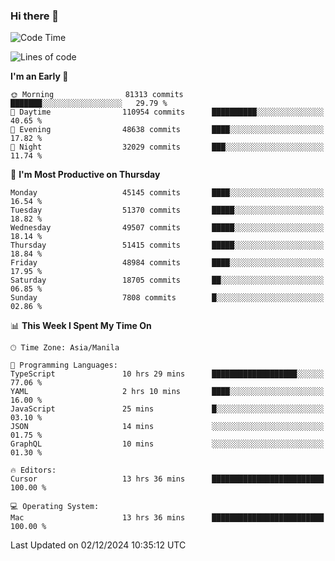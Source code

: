 ### Hi there 👋

<!--START_SECTION:waka-->
![Code Time](http://img.shields.io/badge/Code%20Time-5%2C724%20hrs%2023%20mins-blue)

![Lines of code](https://img.shields.io/badge/From%20Hello%20World%20I%27ve%20Written-111.0%20million%20lines%20of%20code-blue)

**I'm an Early 🐤** 

```text
🌞 Morning                81313 commits       ███████░░░░░░░░░░░░░░░░░░   29.79 % 
🌆 Daytime                110954 commits      ██████████░░░░░░░░░░░░░░░   40.65 % 
🌃 Evening                48638 commits       ████░░░░░░░░░░░░░░░░░░░░░   17.82 % 
🌙 Night                  32029 commits       ███░░░░░░░░░░░░░░░░░░░░░░   11.74 % 
```
📅 **I'm Most Productive on Thursday** 

```text
Monday                   45145 commits       ████░░░░░░░░░░░░░░░░░░░░░   16.54 % 
Tuesday                  51370 commits       █████░░░░░░░░░░░░░░░░░░░░   18.82 % 
Wednesday                49507 commits       █████░░░░░░░░░░░░░░░░░░░░   18.14 % 
Thursday                 51415 commits       █████░░░░░░░░░░░░░░░░░░░░   18.84 % 
Friday                   48984 commits       ████░░░░░░░░░░░░░░░░░░░░░   17.95 % 
Saturday                 18705 commits       ██░░░░░░░░░░░░░░░░░░░░░░░   06.85 % 
Sunday                   7808 commits        █░░░░░░░░░░░░░░░░░░░░░░░░   02.86 % 
```


📊 **This Week I Spent My Time On** 

```text
🕑︎ Time Zone: Asia/Manila

💬 Programming Languages: 
TypeScript               10 hrs 29 mins      ███████████████████░░░░░░   77.06 % 
YAML                     2 hrs 10 mins       ████░░░░░░░░░░░░░░░░░░░░░   16.00 % 
JavaScript               25 mins             █░░░░░░░░░░░░░░░░░░░░░░░░   03.10 % 
JSON                     14 mins             ░░░░░░░░░░░░░░░░░░░░░░░░░   01.75 % 
GraphQL                  10 mins             ░░░░░░░░░░░░░░░░░░░░░░░░░   01.30 % 

🔥 Editors: 
Cursor                   13 hrs 36 mins      █████████████████████████   100.00 % 

💻 Operating System: 
Mac                      13 hrs 36 mins      █████████████████████████   100.00 % 
```


 Last Updated on 02/12/2024 10:35:12 UTC
<!--END_SECTION:waka-->


<!--
**rad182/rad182** is a ✨ _special_ ✨ repository because its `README.md` (this file) appears on your GitHub profile.

Here are some ideas to get you started:

- 🔭 I’m currently working on ...
- 🌱 I’m currently learning ...
- 👯 I’m looking to collaborate on ...
- 🤔 I’m looking for help with ...
- 💬 Ask me about ...
- 📫 How to reach me: ...
- 😄 Pronouns: ...
- ⚡ Fun fact: ...
-->
